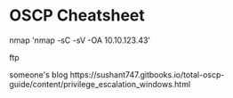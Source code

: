 # OSCP Cheatsheet

nmap
'nmap -sC -sV -OA 10.10.123.43'


ftp



<p>
  someone's blog
https://sushant747.gitbooks.io/total-oscp-guide/content/privilege_escalation_windows.html
  
</p>
